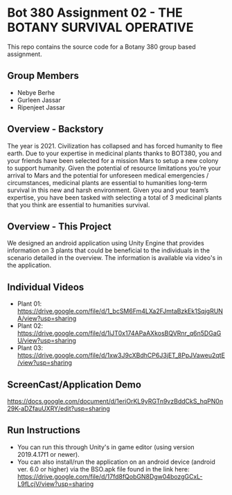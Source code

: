 # Bot 380 Assignment 02 - THE BOTANY SURVIVAL OPERATIVE
This repo contains the source code for a Botany 380 group based assignment.

## Group Members
- Nebye Berhe
- Gurleen Jassar
- Ripenjeet Jassar

## Overview - Backstory
The year is 2021. Civilization has collapsed and has forced humanity to flee earth. Due to your
expertise in medicinal plants thanks to BOT380, you and your friends have been selected for a mission
Mars to setup a new colony to support humanity. Given the potential of resource limitations you’re your
arrival to Mars and the potential for unforeseen medical emergencies / circumstances, medicinal plants
are essential to humanities long-term survival in this new and harsh environment. Given you and your
team’s expertise, you have been tasked with selecting a total of 3 medicinal plants that you think are
essential to humanities survival.

## Overview - This Project 
We designed an android application using Unity Engine that provides information on 3 plants that could be 
beneficial to the individuals in the scenario detailed in the overview.
The information is available via video's in the application.

## Individual Videos
 - Plant 01: https://drive.google.com/file/d/1_bcSM6Fm4LXa2FJmtaBzkEk1SqjgRUNA/view?usp=sharing
 - Plant 02: https://drive.google.com/file/d/1iJT0x174APaAXkosBQVRnr_q6n5DGaGU/view?usp=sharing 
 - Plant 03: https://drive.google.com/file/d/1xw3J9cXBdhCP6J3jET_8PpJVaweu2qtE/view?usp=sharing

## ScreenCast/Application Demo
https://docs.google.com/document/d/1eriOrKL9yRGTn9vzBddCkS_hqPN0n29K-aDZfauUXRY/edit?usp=sharing

## Run Instructions
- You can run this through Unity's in game editor (using version 2019.4.17f1 or newer).
- You can also install/run the application on an android device (android ver. 6.0 or higher) via the 
BSO.apk file found in the link here: https://drive.google.com/file/d/17fd8fQobGN8Dgw04bozgGCxL-L9fLcjV/view?usp=sharing
